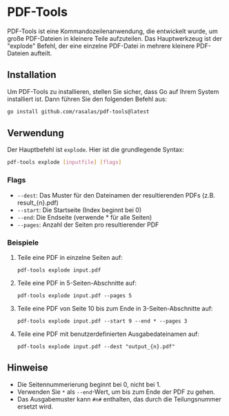 # PDF-Tools

PDF-Tools ist eine Kommandozeilenanwendung, die entwickelt wurde, um große PDF-Dateien in kleinere Teile aufzuteilen. Das Hauptwerkzeug ist der "explode" Befehl, der eine einzelne PDF-Datei in mehrere kleinere PDF-Dateien aufteilt.

## Installation

Um PDF-Tools zu installieren, stellen Sie sicher, dass Go auf Ihrem System installiert ist. Dann führen Sie den folgenden Befehl aus:

```bash
go install github.com/rasalas/pdf-tools@latest
```

## Verwendung

Der Hauptbefehl ist `explode`. Hier ist die grundlegende Syntax:

```bash
pdf-tools explode [inputfile] [flags]
```

### Flags

- `--dest`: Das Muster für den Dateinamen der resultierenden PDFs (z.B. result_{n}.pdf)
- `--start`: Die Startseite (Index beginnt bei 0)
- `--end`: Die Endseite (verwende * für alle Seiten)
- `--pages`: Anzahl der Seiten pro resultierender PDF

### Beispiele

1. Teile eine PDF in einzelne Seiten auf:
   ```
   pdf-tools explode input.pdf
   ```

2. Teile eine PDF in 5-Seiten-Abschnitte auf:
   ```
   pdf-tools explode input.pdf --pages 5
   ```

3. Teile eine PDF von Seite 10 bis zum Ende in 3-Seiten-Abschnitte auf:
   ```
   pdf-tools explode input.pdf --start 9 --end * --pages 3
   ```

4. Teile eine PDF mit benutzerdefinierten Ausgabedateinamen auf:
   ```
   pdf-tools explode input.pdf --dest "output_{n}.pdf"
   ```

## Hinweise

- Die Seitennummerierung beginnt bei 0, nicht bei 1.
- Verwenden Sie `*` als `--end`-Wert, um bis zum Ende der PDF zu gehen.
- Das Ausgabemuster kann `#n#` enthalten, das durch die Teilungsnummer ersetzt wird.
